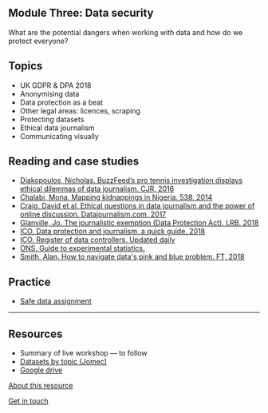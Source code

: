## Module Three: Data security

What are the potential dangers when working with data and how do we protect everyone?

## Topics

- UK GDPR & DPA 2018
- Anonymising data
- Data protection as a beat
- Other legal areas: licences, scraping
- Protecting datasets
- Ethical data journalism
- Communicating visually

## Reading and case studies

- [Diakopoulos, Nicholas. BuzzFeed’s pro tennis investigation displays ethical dilemmas of data journalism. CJR, 2016](https://www.cjr.org/tow_center/transparency_algorithms_buzzfeed.php)
- [Chalabi, Mona. Mapping kidnappings in Nigeria. 538, 2014](https://fivethirtyeight.com/features/mapping-kidnappings-in-nigeria/)
- [Craig, David et al. Ethical questions in data journalism and the power of online discussion. Datajournalism.com, 2017](https://datajournalism.com/read/longreads/ethical-questions-in-data-journalism-and-the-power-of-online-discussion)
- [Glanville, Jo. The journalistic exemption (Data Protection Act). LRB. 2018](https://www.lrb.co.uk/the-paper/v40/n13/jo-glanville/the-journalistic-exemption)
- [ICO. Data protection and journalism, a quick guide. 2018](https://ico.org.uk/media/for-organisations/documents/1547/data-protection-and-journalism-quick-guide.pdf)
- [ICO. Register of data controllers. Updated daily](https://ico.org.uk/ESDWebPages/Search)
- [ONS. Guide to experimental statistics.](https://www.ons.gov.uk/methodology/methodologytopicsandstatisticalconcepts/guidetoexperimentalstatistics)
- [Smith, Alan. How to navigate data's pink and blue problem. FT, 2018](https://www.ft.com/content/c4b7d8be-2eb0-11e8-9b4b-bc4b9f08f381)

## Practice

- [Safe data assignment](https://aodhanlutetiae.github.io/dj_secure/assign)

---
## Resources

- Summary of live workshop — to follow
- [Datasets by topic (Jomec)](https://aodhanlutetiae.github.io/j_book/intro.html)
- [Google drive](https://bit.ly/app_data_jomec)

[About this resource](https://aodhanlutetiae.github.io/dj_secure/about)

[Get in touch](mailto:odonnella4@cardiff.ac.uk)
